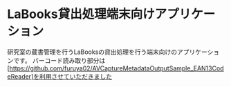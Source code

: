 # LaBooks貸出処理端末向けアプリケーション
研究室の蔵書管理を行うLaBooksの貸出処理を行う端末向けのアプリケーションです。
バーコード読み取り部分は[https://github.com/furuya02/AVCaptureMetadataOutputSample_EAN13CodeReader]を利用させていただきました
